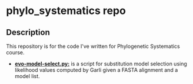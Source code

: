 # phylo_systematics repo

## Description
This repository is for the code I've written for Phylogenetic Systematics course.

* [**evo-model-select.py:**](evo-model-select.py) is a script for substitution model selection using likelihood values computed by Garli given a FASTA alignment and a model list.
